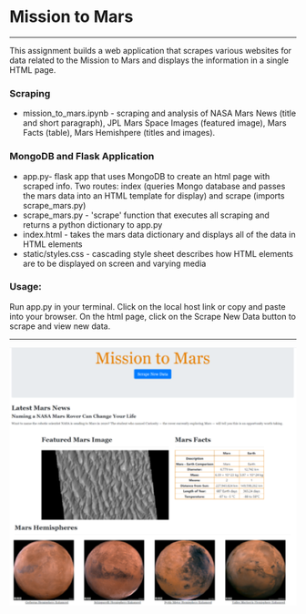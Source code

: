 # Mission to Mars
***

This assignment builds a web application that scrapes various websites for data related to the Mission to Mars and displays the information in a single HTML page.

### Scraping
* mission_to_mars.ipynb - scraping and analysis of NASA Mars News (title and short paragraph), JPL Mars Space Images (featured image), Mars Facts (table), Mars Hemishpere (titles and images).

### MongoDB and Flask Application
* app.py- flask app that uses MongoDB to create an html page with scraped info. Two routes: index (queries Mongo database and passes the mars data into an HTML template for display) and scrape (imports scrape_mars.py)
* scrape_mars.py - 'scrape' function that executes all scraping and returns a python dictionary to app.py
* index.html - takes the mars data dictionary and displays all of the data in  HTML elements
* static/styles.css - cascading style sheet describes how HTML elements are to be displayed on screen and varying media

### Usage:

Run app.py in your terminal.  Click on the local host link or copy and paste into your browser.  On the html page, click on the Scrape New Data button to scrape and view new data.

***

![Screenshot](https://github.com/RobinWaves/Mission-to-Mars/blob/main/Mission%20to%20Mars%20.png)
